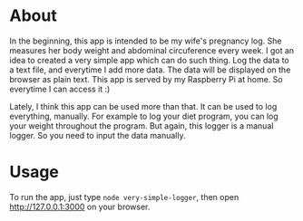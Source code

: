 # About
In the beginning, this app is intended to be my wife's pregnancy log. She
measures her body weight and abdominal circuference every week. I got an idea
to created a very simple app which can do such thing. Log the data to a text file,
and everytime I add more data. The data will be displayed on the browser as plain text.
This app is served by my Raspberry Pi at home. So everytime I can access it :)

Lately, I think this app can be used more than that. It can be used to log everything, manually.
For example to log your diet program, you can log your weight throughout the program.
But again, this logger is a manual logger. So you need to input the data manually.

# Usage
To run the app, just type `node very-simple-logger`, then open http://127.0.0.1:3000 
on your browser.
